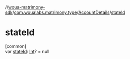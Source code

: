 //[woua-matrimony-sdk](../../../index.md)/[com.woualabs.matrimony.type](../index.md)/[AccountDetails](index.md)/[stateId](state-id.md)

# stateId

[common]\
var [stateId](state-id.md): [Int](https://kotlinlang.org/api/latest/jvm/stdlib/kotlin/-int/index.html)? = null
